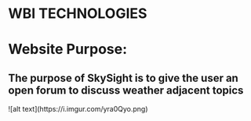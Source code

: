 # WBI TECHNOLOGIES
<h1> Website Purpose: </h1>
<h2> The purpose of SkySight is to give the user an open forum to discuss weather adjacent topics</h2>
![alt text](https://i.imgur.com/yra0Qyo.png)
